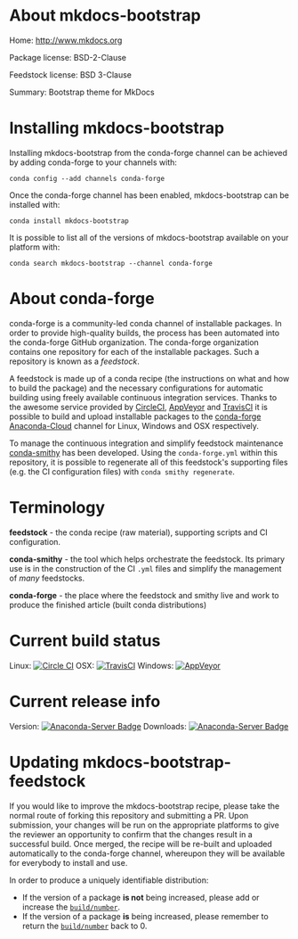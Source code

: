 About mkdocs-bootstrap
======================

Home: http://www.mkdocs.org

Package license: BSD-2-Clause

Feedstock license: BSD 3-Clause

Summary: Bootstrap theme for MkDocs



Installing mkdocs-bootstrap
===========================

Installing mkdocs-bootstrap from the conda-forge channel can be achieved by adding conda-forge to your channels with:

```
conda config --add channels conda-forge
```

Once the conda-forge channel has been enabled, mkdocs-bootstrap can be installed with:

```
conda install mkdocs-bootstrap
```

It is possible to list all of the versions of mkdocs-bootstrap available on your platform with:

```
conda search mkdocs-bootstrap --channel conda-forge
```


About conda-forge
=================

conda-forge is a community-led conda channel of installable packages.
In order to provide high-quality builds, the process has been automated into the
conda-forge GitHub organization. The conda-forge organization contains one repository 
for each of the installable packages. Such a repository is known as a *feedstock*.

A feedstock is made up of a conda recipe (the instructions on what and how to build
the package) and the necessary configurations for automatic building using freely
available continuous integration services. Thanks to the awesome service provided by
[CircleCI](https://circleci.com/), [AppVeyor](http://www.appveyor.com/)
and [TravisCI](https://travis-ci.org/) it is possible to build and upload installable
packages to the [conda-forge](https://anaconda.org/conda-forge)
[Anaconda-Cloud](http://docs.anaconda.org/) channel for Linux, Windows and OSX respectively.

To manage the continuous integration and simplify feedstock maintenance
[conda-smithy](http://github.com/conda-forge/conda-smithy) has been developed.
Using the ``conda-forge.yml`` within this repository, it is possible to regenerate all of
this feedstock's supporting files (e.g. the CI configuration files) with ``conda smithy regenerate``.


Terminology
===========

**feedstock** - the conda recipe (raw material), supporting scripts and CI configuration.

**conda-smithy** - the tool which helps orchestrate the feedstock.
                   Its primary use is in the construction of the CI ``.yml`` files
                   and simplify the management of *many* feedstocks.

**conda-forge** - the place where the feedstock and smithy live and work to
                  produce the finished article (built conda distributions)

Current build status
====================

Linux: [![Circle CI](https://circleci.com/gh/conda-forge/mkdocs-bootstrap-feedstock.svg?style=svg)](https://circleci.com/gh/conda-forge/mkdocs-bootstrap-feedstock)
OSX: [![TravisCI](https://travis-ci.org/conda-forge/mkdocs-bootstrap-feedstock.svg?branch=master)](https://travis-ci.org/conda-forge/mkdocs-bootstrap-feedstock) 
Windows: [![AppVeyor](https://ci.appveyor.com/api/projects/status/github/conda-forge/mkdocs-bootstrap-feedstock?svg=True)](https://ci.appveyor.com/project/conda-forge/mkdocs-bootstrap-feedstock/branch/master)

Current release info
====================
Version: [![Anaconda-Server Badge](https://anaconda.org/conda-forge/mkdocs-bootstrap/badges/version.svg)](https://anaconda.org/conda-forge/mkdocs-bootstrap)
Downloads: [![Anaconda-Server Badge](https://anaconda.org/conda-forge/mkdocs-bootstrap/badges/downloads.svg)](https://anaconda.org/conda-forge/mkdocs-bootstrap)


Updating mkdocs-bootstrap-feedstock
===================================

If you would like to improve the mkdocs-bootstrap recipe, please take the normal
route of forking this repository and submitting a PR. Upon submission, your changes will
be run on the appropriate platforms to give the reviewer an opportunity to confirm that the
changes result in a successful build. Once merged, the recipe will be re-built and uploaded
automatically to the conda-forge channel, whereupon they will be available for everybody to
install and use.

In order to produce a uniquely identifiable distribution:
 * If the version of a package **is not** being increased, please add or increase
   the [``build/number``](http://conda.pydata.org/docs/building/meta-yaml.html#build-number-and-string). 
 * If the version of a package **is** being increased, please remember to return
   the [``build/number``](http://conda.pydata.org/docs/building/meta-yaml.html#build-number-and-string)
   back to 0.
